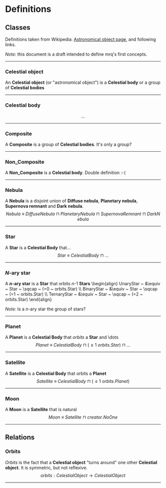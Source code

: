  <script src="https://cdn.mathjax.org/mathjax/latest/MathJax.js?config=TeX-AMS-MML_HTMLorMML" type="text/javascript"></script> 

# Definitions

## Classes

Definitions taken from Wikipedia: [Astronomical object page](https://en.wikipedia.org/wiki/Astronomical_object), and following links.

*Note:* this document is a draft intended to define mrq's first concepts.

---

### Celestial object

An **Celestial object** (or "astronomical object") is a **Celestial body** or a group of **Celestial bodies**

---

### Celestial body

$$\dots$$

---

### Composite

A **Composite** is a group of **Celestial bodies**. It's only a group?

---

### Non_Composite

A **Non_Composite** is a **Celestial body**. Double definition :-(

---

### Nebula

A **Nebula** is a disjoint union of **Diffuse nebula**, **Planetary nebula**, **Supernova remnant** and **Dark nebula**.
$$Nebula ~ \equiv ~ DiffuseNebula ~ \sqcap ~ PlanetaryNebula ~ \sqcap ~ SupernovaRemnant ~ \sqcap ~ DarkNebula$$

---

### Star

A **Star** is a **Celestial Body** that...
$$Star ~ \equiv ~ CelestialBody ~ \sqcap ~ \dots$$

---

### *N*-ary star

A ***n*-ary star** is a **Star** that orbits *n*-1 **Stars**
\begin{align}
UnaryStar ~ &\equiv ~ Star ~ \sqcap ~ (=0 ~ orbits.Star) \\\\
BinaryStar ~ &\equiv ~ Star ~ \sqcap ~ (=1 ~ orbits.Star) \\\\
TernaryStar ~ &\equiv ~ Star ~ \sqcap ~ (=2 ~ orbits.Star)
\end{align}

*Note:* Is a *n*-ary star the group of stars?

---

### Planet

A **Planet** is a **Celestial Body** that *orbits* a **Star** and  \dots
$$Planet ~ \equiv ~ CelestialBody ~ \sqcap ~ (\leq 1 ~ orbits.Star) ~ \sqcap ~ \dots$$

---

### Satellite

A **Satellite** is a **Celestial Body** that orbits a **Planet**
$$Satellite ~ \equiv ~ CelestialBody ~ \sqcap ~ (\leq 1 ~ orbits.Planet)$$

---

### Moon

A **Moon** is a **Satellite** that is natural
$$Moon ~ \equiv ~ Satellite ~ \sqcap ~ creator.NoOne$$

---

## Relations

### Orbits

*Orbits* is the fact that a **Celestial object** "turns around" one other **Celestial object**. It is symmetric, but not reflexive.
$$orbits: CelestialObject \to CelestialObject$$

---


